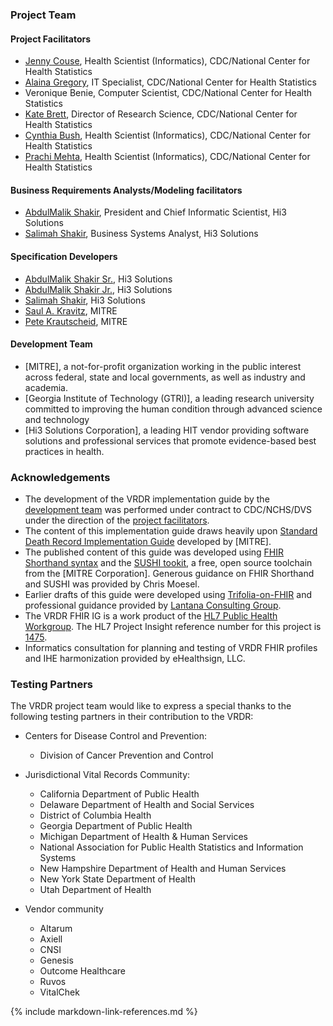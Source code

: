 ### Project Team
#### Project Facilitators
* [Jenny Couse](https://www.linkedin.com/in/jenny-couse-22637a36/), Health Scientist (Informatics), CDC/National Center for Health Statistics
* [Alaina Gregory](https://www.linkedin.com/in/alaina-elliott-aa9923/), IT Specialist, CDC/National Center for Health Statistics
* Veronique Benie, Computer Scientist, CDC/National Center for Health Statistics
* [Kate Brett](https://www.linkedin.com/in/kate-brett-40403030/), Director of Research Science, CDC/National Center for Health Statistics
* [Cynthia Bush](https://www.linkedin.com/in/cynthia-cindy-bush-584bb0158/), Health Scientist (Informatics), CDC/National Center for Health Statistics
* [Prachi Mehta](https://www.linkedin.com/in/prachim1/), Health Scientist (Informatics), CDC/National Center for Health Statistics

#### Business Requirements Analysts/Modeling facilitators
* [AbdulMalik Shakir](https://www.linkedin.com/in/ashakir/), President and Chief Informatic Scientist, Hi3 Solutions
* [Salimah Shakir](https://www.linkedin.com/in/salimah-shakir-16469413/), Business Systems Analyst, Hi3 Solutions

#### Specification Developers
* [AbdulMalik Shakir Sr.](https://www.linkedin.com/in/ashakir/), Hi3 Solutions
* [AbdulMalik Shakir Jr.](https://www.linkedin.com/in/abdul-shakir-a3078437/), Hi3 Solutions
* [Salimah Shakir](https://www.linkedin.com/in/salimah-shakir-16469413/), Hi3 Solutions
* [Saul A. Kravitz](https://www.linkedin.com/in/skravitz/), MITRE
* [Pete Krautscheid](https://www.linkedin.com/in/pete-krautscheid-1b77437/), MITRE

#### Development Team

* [MITRE], a not-for-profit organization working in the public interest across federal, state and local governments, as well as industry and academia.
* [Georgia Institute of Technology (GTRI)], a leading research university committed to improving the human condition through advanced science and technology
* [Hi3 Solutions Corporation], a leading HIT vendor providing software solutions and professional services that promote evidence-based best practices in health.

### Acknowledgements
* The development of the VRDR implementation guide by the [development team](credits.html#development-team) was performed under contract to CDC/NCHS/DVS under the direction of the [project facilitators](credits.html#project-facilitators).
* The content of this implementation guide draws heavily upon [Standard Death Record Implementation Guide](https://nightingaleproject.github.io/fhir-death-record/guide/index.html) developed by [MITRE].
* The published content of this guide was developed using [FHIR Shorthand syntax](http://hl7.org/fhir/uv/shorthand/) and the [SUSHI tookit](https://fshschool.org/docs/sushi/), a free, open source toolchain from the [MITRE Corporation]. Generous guidance on FHIR Shorthand and SUSHI was provided by Chris Moesel.
* Earlier drafts of this guide were developed using [Trifolia-on-FHIR](https://trifolia-fhir-dev.lantanagroup.com/) and professional guidance provided by [Lantana Consulting Group](https://www.lantanagroup.com/).
* The VRDR FHIR IG is a work product of the [HL7 Public Health Workgroup](http://www.hl7.org/Special/committees/pher/overview.cfm). The HL7 Project Insight reference number for this project is [1475](http://www.hl7.org/Special/committees/pher/projects.cfm?action=edit&ProjectNumber=1475).
* Informatics consultation for planning and testing of VRDR FHIR profiles and IHE harmonization provided by eHealthsign, LLC.


### Testing Partners
The VRDR project team would like to express a special thanks to the following testing partners in their contribution to the VRDR:

* Centers for Disease Control and Prevention:
    *  Division of Cancer Prevention and Control

* Jurisdictional Vital Records Community:
    * California Department of Public Health
    * Delaware Department of Health and Social Services
    * District of Columbia Health
    * Georgia Department of Public Health
    * Michigan Department of Health & Human Services
    * National Association for Public Health Statistics and Information Systems
    * New Hampshire Department of Health and Human Services
    * New York State Department of Health
    * Utah Department of Health

* Vendor community
    * Altarum
    * Axiell
    * CNSI
    * Genesis
    * Outcome Healthcare
    * Ruvos
    * VitalChek

{% include markdown-link-references.md %}